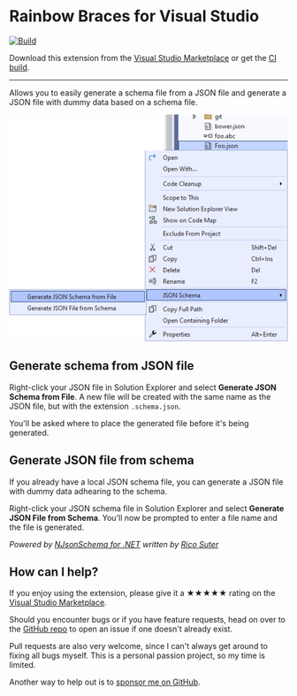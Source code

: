 [marketplace]: https://marketplace.visualstudio.com/items?itemName=MadsKristensen.JSONSchemaGenerator2
[vsixgallery]: http://vsixgallery.com/extension/JsonSchemaGenerator.dbd91e6f-6362-4949-9b6c-c2d190ade159/
[repo]:https://github.com/madskristensen/JSONSchemaGenerator

# Rainbow Braces for Visual Studio

[![Build](https://github.com/madskristensen/JSONSchemaGenerator/actions/workflows/build.yaml/badge.svg)](https://github.com/madskristensen/JSONSchemaGenerator/actions/workflows/build.yaml)

Download this extension from the [Visual Studio Marketplace][marketplace]
or get the [CI build][vsixgallery].

--------------------------------------

Allows you to easily generate a schema file from a JSON file and generate a JSON file with dummy data based on a schema file.

![screenshot](art/screenshot.png)

## Generate schema from JSON file
Right-click your JSON file in Solution Explorer and select **Generate JSON Schema from File**. A new file will be created with the same name as the JSON file, but with the extension `.schema.json`.

You'll be asked where to place the generated file before it's being generated.

## Generate JSON file from schema
If you already have a local JSON schema file, you can generate a JSON file with dummy data adhearing to the schema. 

Right-click your JSON schema file in Solution Explorer and select **Generate JSON File from Schema**. You'll now be prompted to enter a file name and the file is generated.

*Powered by [NJsonSchema for .NET](https://github.com/RicoSuter/NJsonSchema) written by [Rico Suter](https://github.com/RicoSuter)*

## How can I help?
If you enjoy using the extension, please give it a ★★★★★ rating on the [Visual Studio Marketplace][marketplace].

Should you encounter bugs or if you have feature requests, head on over to the [GitHub repo][repo] to open an issue if one doesn't already exist.

Pull requests are also very welcome, since I can't always get around to fixing all bugs myself. This is a personal passion project, so my time is limited.

Another way to help out is to [sponsor me on GitHub](https://github.com/sponsors/madskristensen).
